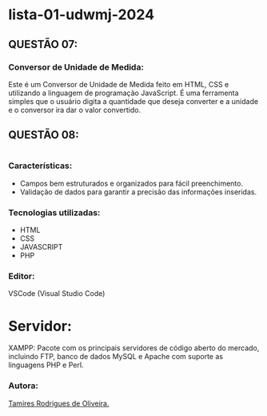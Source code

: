 # lista-01-udwmj-2024

## QUESTÃO 07:
### Conversor de Unidade de Medida:
Este é um Conversor de Unidade de Medida feito em HTML, CSS e utilizando a linguagem de programação JavaScript. É uma ferramenta simples que o usuário digita a quantidade que deseja converter e a unidade e o conversor ira dar o valor convertido.

## QUESTÃO 08:
#
### Características:

- Campos bem estruturados e organizados para fácil preenchimento.
- Validação de dados para garantir a precisão das informações inseridas.

### Tecnologias utilizadas:

- HTML
- CSS
- JAVASCRIPT 
- PHP

### Editor:
VSCode (Visual Studio Code)

# Servidor:
XAMPP: Pacote com os principais servidores de código aberto do mercado, incluindo FTP, banco de dados MySQL e Apache com suporte as linguagens PHP e Perl.

### Autora:
[Tamires Rodrigues de Oliveira.](https://www.linkedin.com/in/tamires-rodrigues-b2247b1a2?lipi=urn%3Ali%3Apage%3Ad_flagship3_profile_view_base_contact_details%3BMM3Wz%2FiJS2eh47utAVnqbg%3D%3D)
